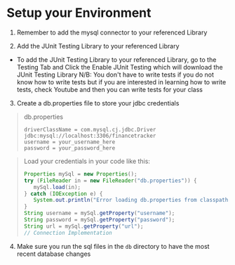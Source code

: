 # Setup your Environment
1. Remember to add the mysql connector to your referenced Library

2. Add the JUnit Testing Library to your referenced Library
  - To add the JUnit Testing Library to your referenced Library, go to the Testing Tab and Click the Enable JUnit Testing which will download the JUnit Testing Library
  N/B: You don't have to write tests if you do not know how to write tests but if you are interested in learning how to write tests, check Youtube and then you can write tests for your class

3. Create a db.properties file to store your jdbc credentials
> db.properties
> ```properties
>driverClassName = com.mysql.cj.jdbc.Driver
>jdbc:mysql://localhost:3306/financetracker
>username = your_username_here
>password = your_password_here
>```

>Load your credentials in your code like this:
>```java
>Properties mySql = new Properties();
>try (FileReader in = new FileReader("db.properties")) {
>    mySql.load(in);
>} catch (IOException e) {
>    System.out.println("Error loading db.properties from classpath." + e);
>}
>String username = mySql.getProperty("username");
>String password = mySql.getProperty("password");        
>String url = mySql.getProperty("url");
>// Connection Implementation
>```

4. Make sure you run the sql files in the `db` directory to have the most recent database changes
